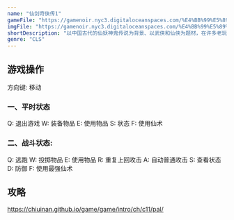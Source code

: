 ```yaml
---
name: "仙剑奇侠传1"
gameFile: "https://gamenoir.nyc3.digitaloceanspaces.com/%E4%BB%99%E5%89%91%E5%A5%87%E4%BE%A0%E4%BC%A095/pal-1995.zip"
imgFile: "https://gamenoir.nyc3.digitaloceanspaces.com/%E4%BB%99%E5%89%91%E5%A5%87%E4%BE%A0%E4%BC%A095/original.webp"
shortDescription: "以中国古代的仙妖神鬼传说为背景、以武侠和仙侠为题材，在许多老玩家的心里，一代就是最好的仙剑"
genre: "CLS"
---
```


## 游戏操作

方向键: 移动

### 一、平时状态

Q: 退出游戏 W: 装备物品 E: 使用物品 S: 状态 F: 使用仙术

### 二、战斗状态:

Q: 逃跑 W: 投掷物品 E: 使用物品 R: 重复上回攻击 A: 自动普通攻击 S: 查看状态 D: 防御 F: 使用最强仙术

## 攻略

https://chiuinan.github.io/game/game/intro/ch/c11/pal/
